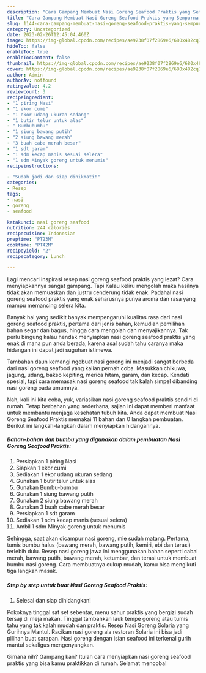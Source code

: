 ```yaml
---
description: "Cara Gampang Membuat Nasi Goreng Seafood Praktis yang Sempurna, Buat Buka Puasa Bikin Ngiler"
title: "Cara Gampang Membuat Nasi Goreng Seafood Praktis yang Sempurna, Buat Buka Puasa Bikin Ngiler"
slug: 1144-cara-gampang-membuat-nasi-goreng-seafood-praktis-yang-sempurna-buat-buka-puasa-bikin-ngiler
category: Uncategorized
date: 2023-02-26T12:45:04.460Z
image: https://img-global.cpcdn.com/recipes/ae9238f07f2869e6/680x482cq70/nasi-goreng-seafood-praktis-foto-resep-utama.jpg
hideToc: false
enableToc: true
enableTocContent: false
thumbnail: https://img-global.cpcdn.com/recipes/ae9238f07f2869e6/680x482cq70/nasi-goreng-seafood-praktis-foto-resep-utama.jpg
cover: https://img-global.cpcdn.com/recipes/ae9238f07f2869e6/680x482cq70/nasi-goreng-seafood-praktis-foto-resep-utama.jpg
author: Admin
authorAv: notfound
ratingvalue: 4.2
reviewcount: 3
recipeingredient:
- "1 piring Nasi"
- "1 ekor cumi"
- "1 ekor udang ukuran sedang"
- "1 butir telur untuk alas"
- " Bumbubumbu"
- "1 siung bawang putih"
- "2 siung bawang merah"
- "3 buah cabe merah besar"
- "1 sdt garam"
- "1 sdm kecap manis sesuai selera"
- "1 sdm Minyak goreng untuk menumis"
recipeinstructions:

- "Sudah jadi dan siap dinikmati!"
categories:
- Resep
tags:
- nasi
- goreng
- seafood

katakunci: nasi goreng seafood 
nutrition: 244 calories
recipecuisine: Indonesian
preptime: "PT23M"
cooktime: "PT42M"
recipeyield: "2"
recipecategory: Lunch

---
```



Lagi mencari inspirasi resep nasi goreng seafood praktis yang lezat? Cara menyiapkannya sangat gampang. Tapi Kalau keliru mengolah maka hasilnya tidak akan memuaskan dan justru cenderung tidak enak. Padahal nasi goreng seafood praktis yang enak seharusnya punya aroma dan rasa yang mampu memancing selera kita.


Banyak hal yang sedikit banyak mempengaruhi kualitas rasa dari nasi goreng seafood praktis, pertama dari jenis bahan, kemudian pemilihan bahan segar dan bagus, hingga cara mengolah dan menyajikannya. Tak perlu bingung kalau hendak menyiapkan nasi goreng seafood praktis yang enak di mana pun anda berada, karena asal sudah tahu caranya maka hidangan ini dapat jadi suguhan istimewa.

Tambahan daun kemangi ngebuat nasi goreng ini menjadi sangat berbeda dari nasi goreng seafood yang kalian pernah coba. Masukkan chikuwa, jagung, udang, bakso kepiting, merica hitam, garam, dan kecap. Kendati spesial, tapi cara memasak nasi goreng seafood tak kalah simpel dibanding nasi goreng pada umumnya.


Nah, kali ini kita coba, yuk, variasikan nasi goreng seafood praktis sendiri di rumah. Tetap berbahan yang sederhana, sajian ini dapat memberi manfaat untuk membantu menjaga kesehatan tubuh kita. Anda dapat membuat Nasi Goreng Seafood Praktis memakai 11 bahan dan 0 langkah pembuatan. Berikut ini langkah-langkah dalam menyiapkan hidangannya.

<!--inarticleads1-->

##### Bahan-bahan dan bumbu yang digunakan dalam pembuatan Nasi Goreng Seafood Praktis:

1. Persiapkan 1 piring Nasi
1. Siapkan 1 ekor cumi
1. Sediakan 1 ekor udang ukuran sedang
1. Gunakan 1 butir telur untuk alas
1. Gunakan  Bumbu-bumbu
1. Gunakan 1 siung bawang putih
1. Gunakan 2 siung bawang merah
1. Gunakan 3 buah cabe merah besar
1. Persiapkan 1 sdt garam
1. Sediakan 1 sdm kecap manis (sesuai selera)
1. Ambil 1 sdm Minyak goreng untuk menumis


Sehingga, saat akan dicampur nasi goreng, mie sudah matang. Pertama, tumis bumbu halus (bawang merah, bawang putih, kemiri, ebi dan terasi) terlebih dulu. Resep nasi goreng jawa ini menggunakan bahan seperti cabai merah, bawang putih, bawang merah, ketumbar, dan terasi untuk membuat bumbu nasi goreng. Cara membuatnya cukup mudah, kamu bisa mengikuti tiga langkah masak. 

<!--inarticleads2-->

##### Step by step untuk buat Nasi Goreng Seafood Praktis:


1. Selesai dan siap dihidangkan!

Pokoknya tinggal sat set sebentar, menu sahur praktis yang bergizi sudah tersaji di meja makan. Tinggal tambahkan lauk tempe goreng atau tumis tahu yang tak kalah mudah dan praktis. Resep Nasi Goreng Solaria yang Gurihnya Mantul. Racikan nasi goreng ala restoran Solaria ini bisa jadi pilihan buat sarapan. Nasi goreng dengan isian seafood ini terkenal gurih mantul sekaligus mengenyangkan. 

Gimana nih? Gampang kan? Itulah cara menyiapkan nasi goreng seafood praktis yang bisa kamu praktikkan di rumah. Selamat mencoba!
